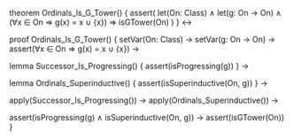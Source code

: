 theorem Ordinals_Is_G_Tower() {
  assert(
    let(On: Class) ∧
    let(g: On → On) ∧
    (∀x ∈ On ⇒ g(x) = x ∪ {x}) ⇒
    isGTower(On)
  )
} ↔

proof Ordinals_Is_G_Tower() {
  setVar(On: Class) →
  setVar(g: On → On) →
  assert(∀x ∈ On ⇒ g(x) = x ∪ {x}) →
  
  lemma Successor_Is_Progressing() {
    assert(isProgressing(g))
  } →
  
  lemma Ordinals_Superinductive() {
    assert(isSuperinductive(On, g))
  } →
  
  apply(Successor_Is_Progressing()) →
  apply(Ordinals_Superinductive()) →
  
  assert(isProgressing(g) ∧ isSuperinductive(On, g)) →
  assert(isGTower(On))
}